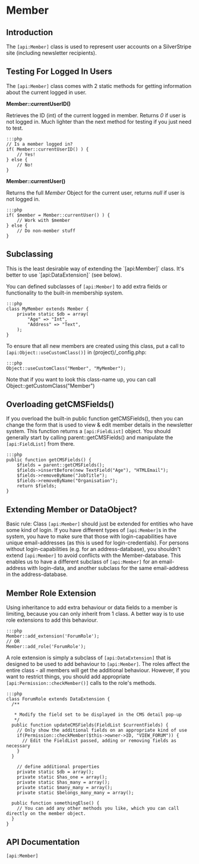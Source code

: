 # Member

## Introduction

The `[api:Member]` class is used to represent user accounts on a SilverStripe site (including newsletter recipients).
 
## Testing For Logged In Users

The `[api:Member]` class comes with 2 static methods for getting information about the current logged in user.

**Member::currentUserID()**

Retrieves the ID (int) of the current logged in member.  Returns *0* if user is not logged in.  Much lighter than the
next method for testing if you just need to test.

	:::php
	// Is a member logged in?
	if( Member::currentUserID() ) {
		// Yes!
	} else {
		// No!
	}


**Member::currentUser()**

Returns the full *Member* Object for the current user, returns *null* if user is not logged in.

	:::php
	if( $member = Member::currentUser() ) {
		// Work with $member
	} else {
		// Do non-member stuff
	}


## Subclassing

<div class="warning" markdown="1">
This is the least desirable way of extending the `[api:Member]` class. It's better to use `[api:DataExtension]`
(see below).
</div>

You can defined subclasses of `[api:Member]` to add extra fields or functionality to the built-in membership system.

	:::php
	class MyMember extends Member {
		private static $db = array(
			"Age" => "Int",
			"Address" => "Text",
		);
	}


To ensure that all new members are created using this class, put a call to `[api:Object::useCustomClass()]` in
(project)/_config.php:

	:::php
	Object::useCustomClass("Member", "MyMember");

Note that if you want to look this class-name up, you can call Object::getCustomClass("Member")

## Overloading getCMSFields()

If you overload the built-in public function getCMSFields(), then you can change the form that is used to view & edit member
details in the newsletter system.  This function returns a `[api:FieldList]` object.  You should generally start by calling
parent::getCMSFields() and manipulate the `[api:FieldList]` from there.

	:::php
	public function getCMSFields() {
		$fields = parent::getCMSFields();
		$fields->insertBefore(new TextField("Age"), "HTMLEmail");
		$fields->removeByName("JobTitle");
		$fields->removeByName("Organisation");
		return $fields;
	}


## Extending Member or DataObject?

Basic rule: Class `[api:Member]` should just be extended for entities who have some kind of login.
If you have different types of `[api:Member]`s in the system, you have to make sure that those with login-capabilities have
unique email-addresses (as this is used for login-credentials). 
For persons without login-capabilities (e.g. for an address-database), you shouldn't extend `[api:Member]` to avoid conflicts
with the Member-database. This enables us to have a different subclass of `[api:Member]` for an email-address with login-data,
and another subclass for the same email-address in the address-database.

## Member Role Extension

Using inheritance to add extra behaviour or data fields to a member is limiting, because you can only inherit from 1
class.  A better way is to use role extensions to add this behaviour.

	:::php
	Member::add_extension('ForumRole');
	// OR
	Member::add_role('ForumRole');

A role extension is simply a subclass of `[api:DataExtension]` that is designed to be used to add behaviour to `[api:Member]`. 
The roles affect the entire class - all members will get the additional behaviour.  However, if you want to restrict
things, you should add appropriate `[api:Permission::checkMember()]` calls to the role's methods.

	:::php
	class ForumRole extends DataExtension {
	  /**
	
	   * Modify the field set to be displayed in the CMS detail pop-up
	   */
	  public function updateCMSFields(FieldList $currentFields) {
	    // Only show the additional fields on an appropriate kind of use 
	    if(Permission::checkMember($this->owner->ID, "VIEW_FORUM")) {
	      // Edit the FieldList passed, adding or removing fields as necessary
	    }
	  }
	
		// define additional properties
		private static $db = array(); 
		private static $has_one = array(); 
		private static $has_many = array(); 
		private static $many_many = array(); 
		private static $belongs_many_many = array(); 
	
	  public function somethingElse() {
	    // You can add any other methods you like, which you can call directly on the member object.
	  }
	}


## API Documentation

`[api:Member]`